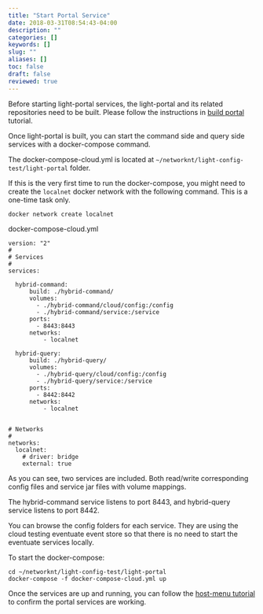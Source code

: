 ```yaml
---
title: "Start Portal Service"
date: 2018-03-31T08:54:43-04:00
description: ""
categories: []
keywords: []
slug: ""
aliases: []
toc: false
draft: false
reviewed: true
---
```



Before starting light-portal services, the light-portal and its related repositories need to be built. Please follow the instructions in [build portal][] tutorial. 

Once light-portal is built, you can start the command side and query side services with a docker-compose command. 

The docker-compose-cloud.yml is located at `~/networknt/light-config-test/light-portal` folder. 

If this is the very first time to run the docker-compose, you might need to create the `localnet` docker network with the following command. This is a one-time task only. 

```
docker network create localnet
```

docker-compose-cloud.yml

```
version: "2"
#
# Services
#
services:

  hybrid-command:
      build: ./hybrid-command/
      volumes:
        - ./hybrid-command/cloud/config:/config
        - ./hybrid-command/service:/service
      ports:
        - 8443:8443
      networks:
          - localnet

  hybrid-query:
      build: ./hybrid-query/
      volumes:
        - ./hybrid-query/cloud/config:/config
        - ./hybrid-query/service:/service
      ports:
        - 8442:8442
      networks:
          - localnet


# Networks
#
networks:
  localnet:
    # driver: bridge
    external: true
```

As you can see, two services are included. Both read/write corresponding config files and service jar files with volume mappings. 

The hybrid-command service listens to port 8443, and hybrid-query service listens to port 8442.  

You can browse the config folders for each service. They are using the cloud testing eventuate event store so that there is no need to start the eventuate services locally. 

To start the docker-compose: 

```
cd ~/networknt/light-config-test/light-portal
docker-compose -f docker-compose-cloud.yml up
```

Once the services are up and running, you can follow the [host-menu tutorial][] to confirm the portal services are working. 


[light-config-test]: https://github.com/networknt/light-config-test/tree/master/light-bot/develop-build/build-portal
[build portal]: /tutorial/bot/light-portal-local/
[host-menu tutorial]: /tutorial/portal/host-menu/


